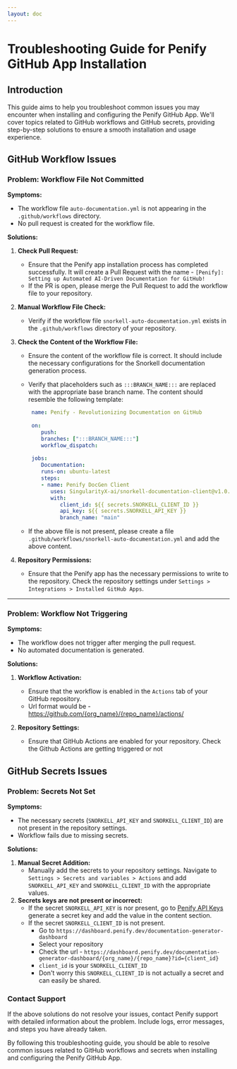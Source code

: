```yaml
---
layout: doc
---
```


# Troubleshooting Guide for Penify GitHub App Installation

## Introduction

This guide aims to help you troubleshoot common issues you may encounter when installing and configuring the Penify GitHub App. We'll cover topics related to GitHub workflows and GitHub secrets, providing step-by-step solutions to ensure a smooth installation and usage experience.

## GitHub Workflow Issues

### Problem: Workflow File Not Committed

**Symptoms:**

- The workflow file `auto-documentation.yml` is not appearing in the `.github/workflows` directory.
- No pull request is created for the workflow file.

**Solutions:**

1. **Check Pull Request:**
   - Ensure that the Penify app installation process has completed successfully. It will create a Pull Request with the name - `[Penify]: Setting up Automated AI-Driven Documentation for GitHub!`
   - If the PR is open, please merge the Pull Request to add the workflow file to your repository.
2. **Manual Workflow File Check:**
   - Verify if the workflow file `snorkell-auto-documentation.yml` exists in the `.github/workflows` directory of your repository.
3. **Check the Content of the Workflow File:**
   - Ensure the content of the workflow file is correct. It should include the necessary configurations for the Snorkell documentation generation process.
   - Verify that placeholders such as `:::BRANCH_NAME:::` are replaced with the appropriate base branch name. The content should resemble the following template:

     ```yaml
      name: Penify - Revolutionizing Documentation on GitHub
      
      on:
         push:
         branches: [":::BRANCH_NAME:::"]
         workflow_dispatch:
      
      jobs:
         Documentation:
         runs-on: ubuntu-latest
         steps:
         - name: Penify DocGen Client
            uses: SingularityX-ai/snorkell-documentation-client@v1.0.0
            with:
               client_id: ${{ secrets.SNORKELL_CLIENT_ID }}
               api_key: ${{ secrets.SNORKELL_API_KEY }}
               branch_name: "main"
      ```

   - If the above file is not present, please create a file `.github/workflows/snorkell-auto-documentation.yml` and add the above content.

4. **Repository Permissions:**
   - Ensure that the Penify app has the necessary permissions to write to the repository. Check the repository settings under `Settings > Integrations > Installed GitHub Apps`.

-------

### Problem: Workflow Not Triggering

**Symptoms:**

- The workflow does not trigger after merging the pull request.
- No automated documentation is generated.

**Solutions:**

1. **Workflow Activation:**
   - Ensure that the workflow is enabled in the `Actions` tab of your GitHub repository.
   - Url format would be - https://github.com/{org_name}/{repo_name}/actions/

2. **Repository Settings:**
   - Ensure that GitHub Actions are enabled for your repository. Check the Github Actions are getting triggered or not  

## GitHub Secrets Issues

### Problem: Secrets Not Set

**Symptoms:**

- The necessary secrets (`SNORKELL_API_KEY` and `SNORKELL_CLIENT_ID`) are not present in the repository settings.
- Workflow fails due to missing secrets.

**Solutions:**

1. **Manual Secret Addition:**
   - Manually add the secrets to your repository settings. Navigate to `Settings > Secrets and variables > Actions` and add `SNORKELL_API_KEY` and `SNORKELL_CLIENT_ID` with the appropriate values.
2. **Secrets keys are not present or incorrect:**
   - If the secret `SNORKELL_API_KEY` is nor present, go to [Penify API Keys](https://dashboard.penify.dev/penify-api-keys) generate a secret key and add the value in the content section.
   - If the secret `SNORKELL_CLIENT_ID` is not present. 
     - Go to `https://dashboard.penify.dev/documentation-generator-dashboard`
     - Select your repository
     - Check the url - `https://dashboard.penify.dev/documentation-generator-dashboard/{org_name}/{repo_name}?id={client_id}`
     - `client_id` is your `SNORKELL_CLIENT_ID`
     - Don't worry this `SNORKELL_CLIENT_ID` is not actually a secret and can easily be shared.

### Contact Support

If the above solutions do not resolve your issues, contact Penify support with detailed information about the problem. Include logs, error messages, and steps you have already taken.

By following this troubleshooting guide, you should be able to resolve common issues related to GitHub workflows and secrets when installing and configuring the Penify GitHub App.